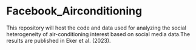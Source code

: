 # Facebook_Airconditioning
This repository will host the code and data used for analyzing the social heterogeneity of air-conditioning interest based on social media data.The results are published in Eker et al. (2023).



